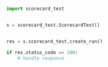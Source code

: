 <!-- Start SDK Example Usage -->


```python
import scorecard_test


s = scorecard_test.ScorecardTest()


res = s.scorecard_test.create_run()

if res.status_code == 200:
    # handle response
```
<!-- End SDK Example Usage -->